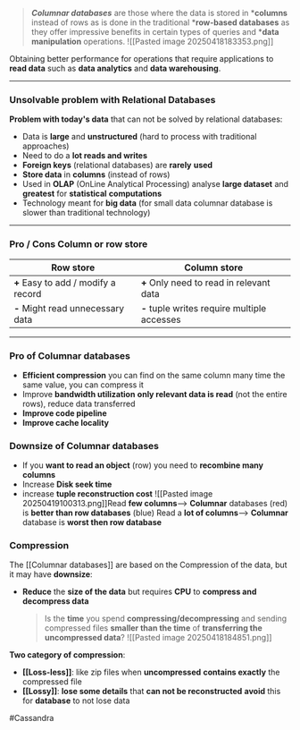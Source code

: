 >***Columnar databases*** are those where the data is stored in ***columns** instead of rows as is done in the traditional ***row-based databases** as they offer impressive benefits in certain types of queries and ***data manipulation** operations.
![[Pasted image 20250418183353.png]]

Obtaining better performance for operations that require applications to **read data** such as **data analytics** and **data warehousing**.

---
### Unsolvable problem with Relational Databases
**Problem with today's data** that can not be solved by relational databases:

- Data is **large** and **unstructured** (hard to process with traditional approaches)
- Need to do a **lot reads and writes**
- **Foreign keys** (relational databases) are **rarely** **used**    
- **Store data** in **columns** (instead of rows)
- Used in **OLAP** (OnLine Analytical Processing) 
	analyse **large dataset** and **greatest** for **statistical** **computations**
- Technology meant for **big data** (for small data columnar database is slower than traditional technology)

---
### Pro / Cons Column or row store

| Row store                           | Column store                                 |
| ----------------------------------- | -------------------------------------------- |
| **+** Easy to add / modify a record | **+** Only need to read in relevant data     |
| **-** Might read unnecessary data   | **-** tuple writes require multiple accesses |

---
### Pro of Columnar databases
- **Efficient compression** 
	you can find on the same column many time the same value, you can compress it
- Improve **bandwidth utilization**
	**only relevant data is read** (not the entire rows), reduce data transferred
- **Improve code pipeline**
- **Improve cache locality**

### Downsize of Columnar databases

- If you **want to read an object** (row) you need to **recombine many columns**
- Increase **Disk seek time**
- increase **tuple reconstruction cost**
	![[Pasted image 20250419100313.png]]Read **few columns**--> **Columnar** databases (red) is **better than row databases** (blue)
    Read a **lot of columns**--> **Columnar** database is **worst then row database**

### Compression
The [[Columnar databases]] are based on the Compression of the data, but it may have **downsize**:
- **Reduce** the **size of the data** but requires **CPU** to **compress and decompress data**
	 >Is the **time** you spend **compressing/decompressing** and sending compressed files **smaller than the time** of **transferring the uncompressed data**? 
![[Pasted image 20250418184851.png]]

**Two category of compression**:
- **[[Loss-less]]**: like zip files 
	when **uncompressed** **contains exactly** the compressed file
- **[[Lossy]]**: **lose some details** that **can not be reconstructed** 
	**avoid** this for **database** to not lose data



#Cassandra
